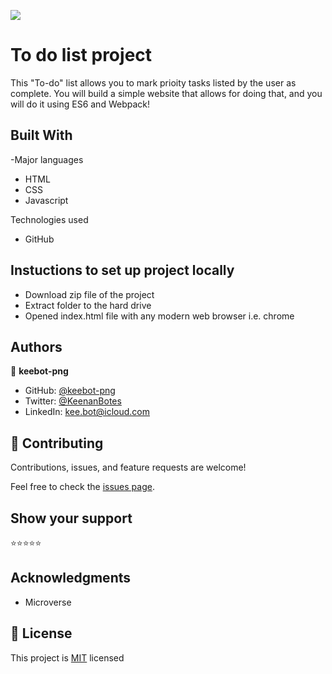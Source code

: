 ![](https://img.shields.io/badge/Microverse-blueviolet)

# To do list project

This "To-do" list allows you to mark prioity tasks listed by the user as complete. You will build a simple website that allows for doing that, and you will do it using ES6 and Webpack!

## Built With

-Major languages
-  HTML
-  CSS
-  Javascript

Technologies used
-  GitHub


## Instuctions to set up project locally
 - Download zip file of the project
 - Extract folder to the hard drive
 - Opened index.html file with any modern web browser i.e. chrome


## Authors

👤 **keebot-png**

- GitHub: [@keebot-png](https://github.com/keebot-png)
- Twitter: [@KeenanBotes](https://twitter.com/KeenanBotes)
- LinkedIn: [kee.bot@icloud.com](https://www.linkedin.com/in/keenan-botes-947043160)


## 🤝 Contributing

Contributions, issues, and feature requests are welcome!

Feel free to check the [issues page](../../issues/).

## Show your support

⭐️⭐️⭐️⭐️⭐


## Acknowledgments

- Microverse

## 📝 License

This project is [MIT](./license) licensed
